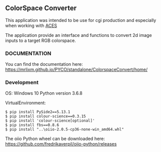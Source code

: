 ## ColorSpace Converter

This application was intended to be use for cgi production and especially when working with [ACES](https://acescentral.com/) 

The application provide an interface and functions to convert 2d image inputs to a target RGB colorspace.

### DOCUMENTATION

You can find the documentation here: <https://mrlixm.github.io/PYCO/standalone/ColorspaceConvert/home/>

### Development 

OS: Windows 10
Python version 3.6.8

VirtualEnvironment:
```
$ pip install PySide2==5.13.1
$ pip install colour-science==0.3.15
$ pip install 'colour-science[optional]'
$ pip install fbs==0.8.6
$ pip install "..\oiio-2.0.5-cp36-none-win_amd64.whl"
```
The oiio Python wheel can be downloaded here: <https://github.com/fredrikaverpil/oiio-python/releases>